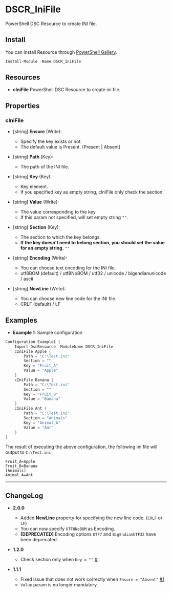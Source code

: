 DSCR_IniFile
====

PowerShell DSC Resource to create INI file.

## Install
You can install Resource through [PowerShell Gallery](https://www.powershellgallery.com/packages/DSCR_IniFile/).
```Powershell
Install-Module -Name DSCR_IniFile
```

## Resources
* **cIniFile**
PowerShell DSC Resource to create ini file.

## Properties
### cIniFile
+ [string] **Ensure** (Write):
    + Specify the key exists or not.
    + The default value is Present. (Present | Absent)

+ [string] **Path** (Key):
    + The path of the INI file.

+ [string] **Key** (Key):
    + Key element.
    + If you specified key as empty string, cIniFile only check the section.

+ [string] **Value** (Write):
    + The value corresponding to the key.
    + If this param not specified, will set empty string `""`.

+ [string] **Section** (Key):
    + The section to which the key belongs.
    + **If the key doesn't need to belong section, you should set the value for an empty string.** `""`

+ [string] **Encoding** (Write):
    + You can choose text encoding for the INI file.
    + utf8BOM (default) / utf8NoBOM / utf32 / unicode / bigendianunicode / ascii

+ [string] **NewLine** (Write):
    + You can choose new line code for the INI file.
    + CRLF (default) / LF


## Examples
+ **Example 1**: Sample configuration
```Powershell
Configuration Example1 {
    Import-DscResource -ModuleName DSCR_IniFile
    cIniFile Apple {
        Path = "C:\Test.ini"
        Section = ""
        Key = "Fruit_A"
        Value = "Apple"
    }
    cIniFile Banana {
        Path = "C:\Test.ini"
        Section = ""
        Key = "Fruit_B"
        Value = "Banana"
    }
    cIniFile Ant {
        Path = "C:\Test.ini"
        Section = "Animals"
        Key = "Animal_A"
        Value = "Ant"
    }
}
```

The result of executing the above configuration, the following ini file will output to `C:\Test.ini`
```
Fruit_A=Apple
Fruit_B=Banana
[Animals]
Animal_A=Ant
```

----
## ChangeLog
+ **2.0.0**
    - Added **NewLine** property for specifying the new line code. (`CRLF` or `LF`)
    - You can now specify `UTF8NoBOM` as Encoding.
    - **[DEPRECATED]** Encoding options `UTF7` and `BigEndianUTF32` have been deprecated.

+ **1.2.0**
    - Check section only when `Key = ""` [#](https://github.com/mkht/DSCR_IniFile/issues/2)

+ **1.1.1**
    - Fixed issue that does not work correctly when `Ensure = "Absent"` [#1](https://github.com/mkht/DSCR_IniFile/issues/1)
    - `Value` param is no longer mandatory.
